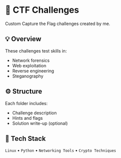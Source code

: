 # 🧩 CTF Challenges
Custom Capture the Flag challenges created by me.

## 💡 Overview
These challenges test skills in:
- Network forensics  
- Web exploitation  
- Reverse engineering  
- Steganography  

## ⚙️ Structure
Each folder includes:
- Challenge description  
- Hints and flags  
- Solution write-up (optional)

## 🧰 Tech Stack
`Linux` • `Python` • `Networking Tools` • `Crypto Techniques`
